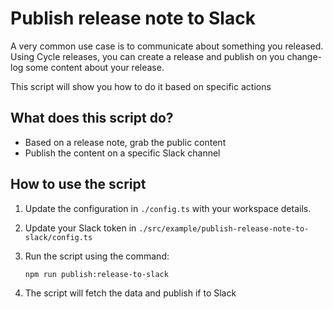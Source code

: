 # Publish release note to Slack

A very common use case is to communicate about something you released. Using
Cycle releases, you can create a release and publish on you change-log some
content about your release.

This script will show you how to do it based on specific actions

## What does this script do?

- Based on a release note, grab the public content
- Publish the content on a specific Slack channel

## How to use the script

1. Update the configuration in `./config.ts` with your workspace details.
2. Update your Slack token in `./src/example/publish-release-note-to-slack/config.ts`
3. Run the script using the command:

   ```bash
   npm run publish:release-to-slack
   ```

4. The script will fetch the data and publish if to Slack
